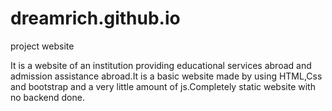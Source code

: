 # dreamrich.github.io
project website

It is a website of an institution providing educational services abroad and admission assistance abroad.It is a basic website made by using HTML,Css and bootstrap and a very little amount of js.Completely static website with no backend done.
